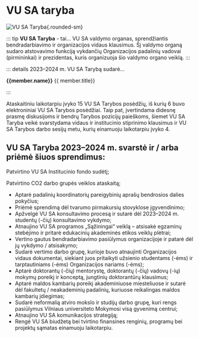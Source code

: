 # VU SA taryba

<script setup>
import PersonAvatar from '../../components/PersonAvatar.vue'
import { taryba } from '../../data/bendruomene.ts'
</script>

![VU SA Taryba](/img/bendros-nuotraukos/Taryba.jpg){.rounded-sm}

::: tip **VU SA Taryba** - tai...
VU SA valdymo organas, sprendžiantis
bendradarbiavimo ir organizacijos vidaus klausimus. Šį valdymo organą
sudaro atstovavimo funkciją vykdančių Organizacijos padalinių vadovai
(pirmininkai) ir prezidentas, kuris organizuoja šio valdymo organo
veiklą.
:::

::: details 2023–2024 m. VU SA Tarybą sudarė...

<section class="grid grid-cols-1 sm:grid-cols-2 gap-6 p-4" >
    <PersonAvatar :src="member.avatar" v-for="member in taryba" >
    <div class="flex flex-col leading-5">
        <strong class="text-md/4">{{member.name}}</strong>
        <span class="text-xs">{{ member.title}}</span></div>
    </PersonAvatar>
</section>

:::

Ataskaitiniu laikotarpiu įvyko 15 VU SA Tarybos posėdžių, iš kurių 6 buvo elektroniniai VU SA Tarybos posėdžiai. Taip pat, įvertindama didesnę prasmę diskusijoms ir bendrų Tarybos pozicijų paieškoms, šiemet VU SA Taryba veikė svarstydama vidaus ir institucinio stiprinimo klausimus ir VU SA Tarybos darbo sesijų metu, kurių einamuoju laikotarpiu įvyko 4.

## VU SA Taryba 2023–2024 m. svarstė ir / arba priėmė šiuos sprendimus:

Patvirtino VU SA Institucinio fondo sudėtį;

Patvirtino CO2 darbo grupės veiklos ataskaitą;

- Aptarė padalinių koordinatorių pareigybinių aprašų bendrosios dalies pokyčius;
- Priėmė sprendimą dėl tvarumo pirmakursių stovyklose įgyvendinimo;
- Apžvelgė VU SA konsultavimo procesą ir sutarė dėl 2023–2024 m. studentų (-čių) konsultavimo vykdymo;
- Atnaujino VU SA programos „Sąžiningai“ veiklą – atsisakė egzaminų stebėjimo ir pritarė edukacinių akademinės etikos veiklų plėtrai;
- Vertino gautus bendradarbiavimo pasiūlymus organizacijoje ir patarė dėl jų vykdymo / atsisakymo;
- Sudarė vertimo darbo grupę, kurioje buvo atnaujinti Organizacijos vidaus dokumentai, siekiant juos pritaikyti užsienio studentams (-ėms) ir tarptautiniams (-ėms) Organizacijos nariams (-ėms);
- Aptarė doktorantų (-čių) mentorystę, doktorantų (-čių) vadovų (-ių) mokymų poreikį ir konceptą, jungtinių doktorantūrų klausimus;
- Aptarė maldos kambarių poreikį akademiniuose miesteliuose ir sutarė dėl fakultetų / neakademinių padalinių, kuriuose reikalingas maldos kambarių įdiegimas;
- Sudarė neformalią atviro mokslo ir studijų darbo grupę, kuri rengs pasiūlymus Vilniaus universiteto Mokymosi visą gyvenimą centrui;
- Atnaujino VU SA komunikacijos strategiją;
- Rengė VU SA biudžetą bei tvirtino finansines renginių, programų bei projektų sąmatas einamuoju laikotarpiu.
